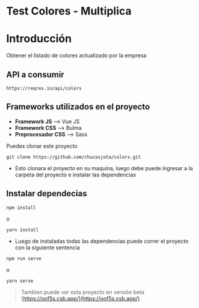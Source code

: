 # Test Colores - Multiplica

# Introducción
Obtener el listado de colores actualizado por la empresa

## API a consumir
```
https://reqres.in/api/colors
```

## Frameworks utilizados en el proyecto
- **Framework JS** --> Vue JS
- **Framework CSS** --> Bulma
- **Preprocesador CSS** --> Sass

Puedes clonar este proyecto
```
git clone https://github.com/chuzasjota/colors.git
```
- Esto clonara el proyecto en su maquina, luego debe puede ingresar a la carpeta del proyecto e instalar las dependencias

## Instalar dependecias
```
npm install
```
o 
```
yarn install
```

- Luego de instaladas todas las dependencias puede correr el proyecto con la siguiente sentencia
```
npm run serve
```
o
```
yarn serve
```

> Tambien puede ver esta proyecto en versión beta
  [https://oof5s.csb.app/](https://oof5s.csb.app/)
